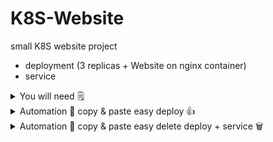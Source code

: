 # K8S-Website

small K8S website project

-  deployment (3 replicas + Website on nginx container)
-  service

<details>
 <summary>You will need 🗒️</summary>

### [x] KUBECTL

The Kubernetes command-line tool, kubectl, allows you to run commands against Kubernetes clusters. You can use kubectl to deploy applications, inspect and manage cluster resources, and view logs. For more information including a complete list of kubectl operations, see the kubectl reference documentation.

kubectl is installable on a variety of Linux platforms, macOS and Windows. Find your preferred operating system below.

-  [Install kubectl on Linux](https://kubernetes.io/docs/tasks/tools/install-kubectl-linux)
-  [Install kubectl on macOS](https://kubernetes.io/docs/tasks/tools/install-kubectl-macos)
-  [Install kubectl on Windows](https://kubernetes.io/docs/tasks/tools/install-kubectl-windows)

### [x] DOCKER

Docker is an open platform for developing, shipping, and running applications. Find your preferred operating system below.

-  [Install Docker on Linux](https://docs.docker.com/desktop/install/linux-install/)
-  [Install Docker on macOS](https://docs.docker.com/desktop/install/mac-install/)
-  [Install Docker on Windows](https://docs.docker.com/desktop/install/windows-install/)

Quick Docker setup:

1. Click on the setting icon in DOCKER <img width="44" alt="Screenshot 2022-12-02 at 14 19 57" src="https://user-images.githubusercontent.com/94550034/205302086-76b6c0fa-6b8f-4405-9768-d8b6c1cf0cf3.png">
2. Click on KUBERNETES category on the left <img width="162" alt="Screenshot 2022-12-02 at 14 20 19" src="https://user-images.githubusercontent.com/94550034/205302361-7434b0da-1df6-4e6c-b672-39a08248cf63.png">
3. Activate KUBERNETES <img width="446" alt="Screenshot 2022-12-02 at 14 20 28" src="https://user-images.githubusercontent.com/94550034/205302450-7246009a-06ea-40df-8673-f0080b6f1fad.png">
 

</details>
<details>

 <summary>Automation 🤖 copy & paste easy deploy 👍</summary>

```bash
{
    # Clone this repo to get the manifests
    git clone --depth 1 https://github.com/lgp00/K8S-Website.git

    ### DEPLOYMENT ###
    kubectl apply -f K8S-Website/Deployment/websiteDeployment.yaml

    ### SERVICE ###
    kubectl apply -f K8S-Website/Service/websiteService.yaml

    # Wait for pod to be running
    echo "Waiting up to 10 for website deploy to be running..."
    kubectl wait --for=condition=available deployment website --timeout=10s
    echo " you can now access the website at http://localhost:(nodeport/TCP)"
    kubectl describe svc website |grep nodeport -i | grep /TCP

    echo -e "\n\nAutomation complete! \n"

    echo -e "to find the home local network ip address of the node, run the following command: \n Linux \n ifconfig | grep 'inet' | grep -v 127.0.0.1 \n Windows \n ipconfig \n"
}
```

</details>
<details>
 <summary>Automation 🤖 copy & paste easy delete deploy + service 🗑️</summary>

```bash
{
    ### DEPLOYMENT ###
    kubectl delete deployments.apps website 

    ### SERVICE ###
    kubectl delete service website-service

    echo -e "\n\nAutomation complete! Deployment and Pods deleted\n"
}
```
</details>
